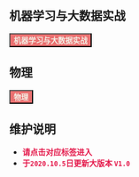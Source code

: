 ## 机器学习与大数据实战

<a href="/#/Hadoop/README"><button class="mybutton" style="background-color: #ea7070"><b><font color='#f4f0e6'>机器学习与大数据实战</font></b></button></a>



## 物理

<a href="/#/phy/README"><button class="mybutton" style="background-color: #ea7070"><b><font color='#f4f0e6'>物理</font></b></button></a>



## 维护说明

- <b><font color='#e41749'>请点击对应标签进入</font></b>
- <b><font color='#e41749'>于`2020.10.5`日更新大版本 `V1.0`</font></b>

